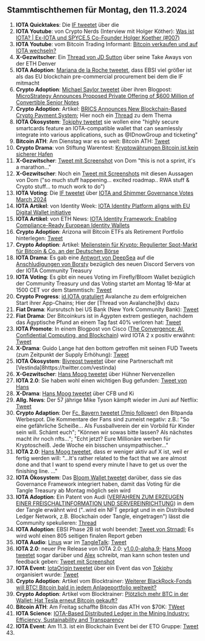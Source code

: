 ## Stammtischthemen für Montag, den 11.3.2024

1. **IOTA Quicktakes**: Die [IF tweetet](https://x.com/iota/status/1764591662137831894?s=20) über die []()
2. **IOTA Youtube**: von Crypto Nerds (Interview mit Holger Köther): [Was ist IOTA? | Ex-IOTA und SPYCE.5 Co-Founder Holger Koether (#007)](https://www.youtube.com/watch?v=Q14moOmDVu0)
3. **IOTA Youtube**: vom Bitcoin Trading Informant: [Bitcoin verkaufen und auf IOTA wechseln?](https://www.youtube.com/watch?v=-vOEYAQGKrE&t=385s)
4. **X-Gezwitscher**: Ein [Thread von JD Sutton](https://x.com/Deep_Sea_Iotan/status/1764756871007605096?s=20) über seine Take Aways von der ETH Denver
5. **IOTA Adoption**: [Mariana de la Roche tweetet](https://x.com/Marianadlrw/status/1764775361055723936?s=20), dass EBSI viel größer ist als das EU blockchain pre-commercial procurement bei dem die IF mitmacht
6. **Crypto Adoption**: [Michael Saylor tweetet](https://x.com/saylor/status/1764758591985058146?s=20) über ihren Blogpost: [MicroStrategy Announces Proposed Private Offering of $600 Million of Convertible Senior Notes](https://www.microstrategy.com/press/microstrategy-announces-proposed-private-offering-of-600-million-of-convertible-senior-notes_03-04-2024)
7. **Crypto Adoption**: Artikel: [BRICS Announces New Blockchain-Based Crypto Payment System](https://watcher.guru/news/brics-announces-new-blockchain-based-crypto-payment-system); Hier noch ein [Thread](https://x.com/CryptoKingKeyur/status/1764925763113853383?s=20) zu dem Thema
8. **IOTA Ökosystem**: [Tokiphy tweetet](https://x.com/tokiphy/status/1764938913997549787?s=20) sie wollen eine "highly secure smartcards feature an IOTA-compatible wallet that can seamlessly integrate into various applications, such as @IDnowGroup and ticketing"
9. **Bitcoin ATH**: Am Dienstag war es so weit: Bitcoin ATH: [Tweet](https://x.com/BitcoinMagazine/status/1765030286704722180?s=20)
10. **Crypto Drama**: von Stiftung Warentest: [Kryptowährungen Bitcoin ist kein sicherer Hafen](https://www.test.de/Kryptowaehrungen-Bitcoin-ist-kein-sicherer-Hafen-5963028-0/)
11. **X-Gezwitscher**: [Tweet mit Screenshot](https://x.com/TangleverseWeb/status/1667436846496768002?s=20) von Dom "this is not a sprint, it's a marathon..."
12. **X-Gezwitscher**: Noch ein [Tweet mit Screenshots](https://x.com/unseriouscandle/status/1765475234226811390?s=20) mit diesen Aussagen von Dom ("so much stuff happening... excited roadmap.. RWA stuff & Crypto stuff... to much work to do")
13. **IOTA Voting**: Die [IF tweetet](https://x.com/iota/status/1765348673603445020?s=20) über [IOTA and Shimmer Governance Votes March 2024](https://blog.iota.org/governance-votes-march-2024/)
14. **IOTA Artikel**: von Identity Week: [IOTA Identity Platform aligns with EU Digital Wallet initiative](https://identityweek.net/iota-identity-platform-aligns-with-eu-digital-wallet-initiative/)
15. **IOTA Artikel**: von ETH News: [IOTA Identity Framework: Enabling Compliance-Ready European Identity Wallets](https://www.ethnews.com/iota-identity-framework-enabling-compliance-ready-european-identity-wallets/?feed_id=4481&_unique_id=65e85befc3ba9)
16. **Crypto Adoption**: Arizona will Bitcoin ETFs als Retirement Portfolio hinterlegen: [Tweet](https://x.com/BitcoinMagazine/status/1765398563138199893?s=20)
17. **Crypto Adoption**: Artikel: [Meilenstein für Krypto: Regulierter Spot-Markt für Bitcoin & Co. an der Deutschen Börse](https://www.it-times.de/news/meilenstein-fuer-krypto-regulierter-spot-markt-fuer-bitcoin-co-an-der-deutschen-boerse-158743/)
18. **IOTA Drama**: Es gab eine [Antwort von DeepSea](https://x.com/tangle_talk/status/1765458241155178884?s=20) auf die [Anschludigungen von Borsty](https://x.com/tangle_talk/status/1765458241155178884?s=20) bezüglich des neuen Discord Servers von der IOTA Community Treasury
19. **IOTA Voting**: Es gibt ein neues Voting im Firefly/Bloom Wallet bezüglich der Community Treasury und das Voting startet am Montag 18-Mar at 1500 CET  vor dem Stammtisch: [Tweet](https://x.com/TangleTreasury/status/1765438700966543800?s=20)
20. **Crypto Progress**: [id.IOTA gratuliert](https://x.com/id_iota/status/1765445493318926686?s=20) Avalanche zu dem erfolgreichen Start ihrer App-Chains; Hier der [Thread von Avalanche]8v) dazu
21. **Fiat Drama**: Kursrutsch bei US Bank (New York Community Bank): [Tweet](https://x.com/WatcherGuru/status/1765433105077121514?s=20)
22. **Fiat Drama**: Der Bitcoinkurs ist in Ägypten extrem gestiegen, nachdem das Ägyptische Pfund an einem Tag fast 40% verloren hat: [Tweet](https://x.com/investors_keep/status/1765640895532048595?s=20)
23. **IOTA Promote**: In einem Blogpost von Cisco ([The Convergence: AI, Confidential Computing, and Blockchain](https://blogs.cisco.com/analytics-automation/the-convergence-ai-confidential-computing-and-blockchain)) wird IOTA 2 x positiv erwähnt: [Tweet](https://x.com/KryptoniteAli/status/1765502235281092850?s=20)
24. **X-Drama**: Guido Lange hat den bottom getroffen mit seinen FUD Tweets (zum Zeitpunkt der Supply Erhöhung): [Tweet](https://x.com/Vrom14286662/status/1765679531526893661?s=20)
25. **IOTA Ökosystem**: [Bivreost tweetet](https://x.com/bivreost/status/1765622014969094342?s=20) über eine Partnerschaft mit [Vestinda]8https://twitter.com/vestinda)
26. **X-Gezwitscher**: [Hans Moog tweetet](https://x.com/hus_qy/status/1765714824107892763?s=20) über Hühner Nervenzellen
27. **IOTA 2.0**: Sie haben wohl einen wichtigen Bug gefunden: [Tweet von Hans](https://x.com/hus_qy/status/1765751533071671427?s=20)
28. **X-Drama**: [Hans Moog tweetet](https://x.com/hus_qy/status/1765743484823093725?s=20) über CFB und Ki
29. **Allg. News**: Der 57 jährige Mike Tyson kämpft wieder im Juni auf Netflix: [Tweet](https://x.com/netflix/status/1765739805919334657?s=20)
30. **Crypto Adaption**: Der [Fc. Bayern tweetet (7mio follower)](https://x.com/FCBayern/status/1765757730722029765?s=20) den Bitpanda Werbespot. Die Kommentare der Fans sind zumeist negativ: z.B.: "So eine gefährliche Scheiße... Als Fussballverein der ein Vorbild für Kinder sein will. Schämt euch"; "Können wir sowas bitte lassen? Als nächstes macht ihr noch nfts..."; "Echt jetzt? Eure Millionäre werben für Kryptoscheiß. Jede Woche ein bisschen unsympathischer..."
31. **IOTA 2.0**: [Hans Moog tweetet](https://x.com/hus_qy/status/1765886534606090673?s=20), dass er weniger aktiv auf X ist, weil er fertig werden will: "...It's rather related to the fact that we are almost done and that I want to spend every minute I have to get us over the finishing line. ..."
32. **IOTA Ökosystem**: Das [Bloom Wallet tweetet](https://x.com/bloomwalletio/status/1765807424827519049?s=20) darüber, dass sie das Governance Framework integriert haben, damit das Voting für die Tangle Treasury ab Montag möglich sein wird
33. **IOTA Adoption**: Ein Patent von Audi ([VERFAHREN ZUM ERZEUGEN EINER FREISCHALTINFORMATION UND SERVEREINRICHTUNG](https://worldwide.espacenet.com/patent/search/family/089905567/publication/DE102022122126A1?q=pn%3DDE102022122126A1)) in dem der Tangle erwähnt wird ("..wird ein NFT geprägt und in ein Distributed Ledger Network, z.B. Blockchain oder Tangle, eingetragen") lässt die Community spekulieren: [Thread](https://x.com/Salimasbegum/status/1765808820989599756?s=20)
34. **IOTA Adoption**: EBSI Phase 2B ist wohl beendet: [Tweet von Strnadl](https://x.com/archimate/status/1766007983438221758?s=20); Es wird wohl einen 805 seitigen finalen Report geben
35. **IOTA Audio**: [Linus](https://twitter.com/LinusNaumann) war im [TangleTalk](https://twitter.com/tangle_talk): [Tweet](https://x.com/tangle_talk/status/1766009331940491707?s=20)
36. **IOTA 2.0**: neuer Pre Release von IOTA 2.0: [v1.0.0-alpha.9](https://github.com/iotaledger/iota-core/releases/tag/v1.0.0-alpha.9); [Hans Moog tweetet](https://x.com/hus_qy/status/1766047219956793834?s=20) sogar darüber und [Alex](https://twitter.com/alexsporn) schreibt, man kann schon testen und feedback geben: [Tweet mit Screenshot](https://x.com/Vrom14286662/status/1766188760750858322?s=20)
37. **IOTA Event**: [IotaOrigin tweetet](https://x.com/origin_iota/status/1766082283281269244?s=20) über ein Event das von [Tokiphy](https://twitter.com/tokiphy) organisiert wurde: [Tweet](https://x.com/tokiphy/status/1766079521101324403?s=20)
38. **Crypto Adoption**: Artikel vom Blocktrainer: [Weiterer BlackRock-Fonds will BTC! Bitcoin bald in jedem Anlageportfolio weltweit?](https://www.blocktrainer.de/weiterer-blackrock-fonds-will-btc-bitcoin-bald-in-jedem-anlageportfolio-weltweit/)
39. **Crypto Adoption**: Artikel vom Blocktrainer: [Plötzlich mehr BTC in der Wallet: Hat Tesla erneut Bitcoin gekauft?](https://www.blocktrainer.de/ploetzlich-mehr-btc-in-der-wallet-hat-tesla-erneut-bitcoin-gekauft/)
40. **Bitcoin ATH**: Am Freitag schaffte Bitcoin das ATH von $70K: [TWeet](https://x.com/BitcoinMagazine/status/1766124566986822023?s=20)
41. **IOTA Science**: [IOTA-Based Distributed Ledger in the Mining Industry: Efficiency, Sustainability and Transparency](https://www.mdpi.com/1424-8220/24/3/923)
42. **IOTA Event**: Am 11.3. ist ein Blockchain Event bei der ETO Gruppe: [Tweet](https://x.com/EtoGruppe/status/1766103401027293536?s=20)
43. 

